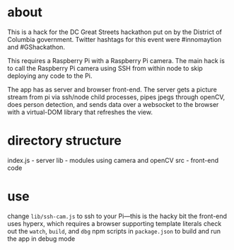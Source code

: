 # about
This is a hack for the DC Great Streets hackathon put on by the District of Columbia government. Twitter hashtags for this event were #innomaytion and #GShackathon.

This requires a Raspberry Pi with a Raspberry Pi camera. The main hack is to call the Raspberry Pi camera using SSH from within node to skip deploying any code to the Pi.

The app has as server and browser front-end. The server gets a picture stream from pi via ssh/node child processes, pipes jpegs through openCV, does person detection, and sends data over a websocket to the browser with a virtual-DOM library that refreshes the view.

# directory structure
index.js - server
lib - modules using camera and openCV
src - front-end code

# use
change `lib/ssh-cam.js` to ssh to your Pi—this is the hacky bit
the front-end uses hyperx, which requires a browser supporting template literals
check out the `watch`, `build`, and `dbg` npm scripts in `package.json` to build and run the app in debug mode

